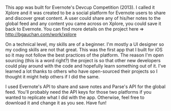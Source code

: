 

This app was built for Evernote's Devcup Competition (2013). I called it Xplore and it was created to be a social platform for Evernote users to share and discover great content. A user could share any of his/her notes to the global feed and any content you came across on Xplore, you could save it back to Evernote. You can find more details on the project here => http://bgauchan.com/work/xplore

On a technical level, my skills are of a beginner. I'm mostly a UI designer so my coding skills are not that great. This was the first app that I built for iOS so it may not follow the best practices of the platform. The reason I'm open sourcing (this is a word right?) the project is so that other new developers could play around with the code and hopefully learn something out of it. I've learned a lot thanks to others who have open-sourced their projects so I thought it might help others if I did the same. 

I used Evernote's API to share and save notes and Parse's API for the global feed. You'll probably need the API keys for those two platforms if you wanted to replicate what I did with the app. Otherwise, feel free to download it and change it as you see. Have fun!
